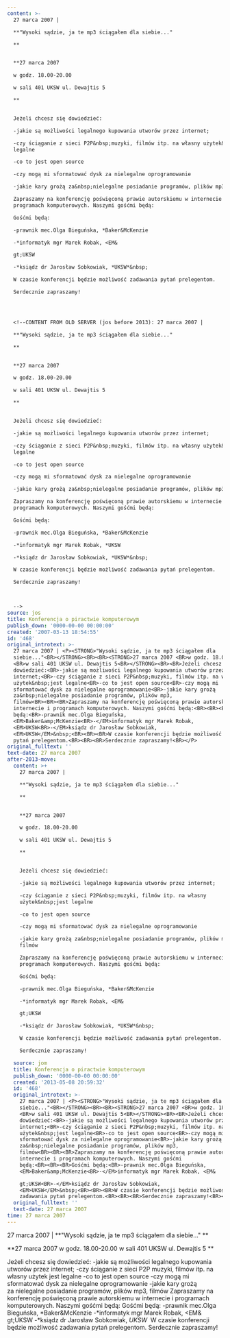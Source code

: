 ```yaml
---
content: >-
  27 marca 2007 | 

  **"Wysoki sądzie, ja te mp3 ściągałem dla siebie..."

  **


  **27 marca 2007 

  w godz. 18.00-20.00 

  w sali 401 UKSW ul. Dewajtis 5

  **


  Jeżeli chcesz się dowiedzieć:

  -jakie są możliwości legalnego kupowania utworów przez internet;

  -czy ściąganie z sieci P2P&nbsp;muzyki, filmów itp. na własny użytek&nbsp;jest
  legalne

  -co to jest open source

  -czy mogą mi sformatować dysk za nielegalne oprogramowanie

  -jakie kary grożą za&nbsp;nielegalne posiadanie programów, plików mp3, filmów

  Zapraszamy na konferencję poświęconą prawie autorskiemu w internecie i
  programach komputerowych. Naszymi gośćmi będą:

  Gośćmi będą:

  -prawnik mec.Olga Bieguńska, *Baker&McKenzie

  -*informatyk mgr Marek Robak, <EM&

  gt;UKSW

  -*ksiądz dr Jarosław Sobkowiak, *UKSW*&nbsp;

  W czasie konferencji będzie możliwość zadawania pytań prelegentom.

  Serdecznie zapraszamy!




  <!--CONTENT FROM OLD SERVER (jos before 2013): 27 marca 2007 | 

  **"Wysoki sądzie, ja te mp3 ściągałem dla siebie..."

  **


  **27 marca 2007 

  w godz. 18.00-20.00 

  w sali 401 UKSW ul. Dewajtis 5

  **


  Jeżeli chcesz się dowiedzieć:

  -jakie są możliwości legalnego kupowania utworów przez internet;

  -czy ściąganie z sieci P2P&nbsp;muzyki, filmów itp. na własny użytek&nbsp;jest
  legalne

  -co to jest open source

  -czy mogą mi sformatować dysk za nielegalne oprogramowanie

  -jakie kary grożą za&nbsp;nielegalne posiadanie programów, plików mp3, filmów

  Zapraszamy na konferencję poświęconą prawie autorskiemu w internecie i
  programach komputerowych. Naszymi gośćmi będą:

  Gośćmi będą:

  -prawnik mec.Olga Bieguńska, *Baker&McKenzie

  -*informatyk mgr Marek Robak, *UKSW

  -*ksiądz dr Jarosław Sobkowiak, *UKSW*&nbsp;

  W czasie konferencji będzie możliwość zadawania pytań prelegentom.

  Serdecznie zapraszamy!



  -->
source: jos
title: Konferencja o piractwie komputerowym
publish_down: '0000-00-00 00:00:00'
created: '2007-03-13 18:54:55'
id: '468'
original_introtext: >-
  27 marca 2007 | <P><STRONG>"Wysoki sądzie, ja te mp3 ściągałem dla
  siebie..."<BR></STRONG><BR><BR><STRONG>27 marca 2007 <BR>w godz. 18.00-20.00
  <BR>w sali 401 UKSW ul. Dewajtis 5<BR></STRONG><BR><BR>Jeżeli chcesz się
  dowiedzieć:<BR>-jakie są możliwości legalnego kupowania utworów przez
  internet;<BR>-czy ściąganie z sieci P2P&nbsp;muzyki, filmów itp. na własny
  użytek&nbsp;jest legalne<BR>-co to jest open source<BR>-czy mogą mi
  sformatować dysk za nielegalne oprogramowanie<BR>-jakie kary grożą
  za&nbsp;nielegalne posiadanie programów, plików mp3,
  filmów<BR><BR><BR>Zapraszamy na konferencję poświęconą prawie autorskiemu w
  internecie i programach komputerowych. Naszymi gośćmi będą:<BR><BR><BR>Gośćmi
  będą:<BR>-prawnik mec.Olga Bieguńska,
  <EM>Baker&amp;McKenzie<BR>-</EM>informatyk mgr Marek Robak,
  <EM>UKSW<BR>-</EM>ksiądz dr Jarosław Sobkowiak,
  <EM>UKSW</EM>&nbsp;<BR><BR><BR>W czasie konferencji będzie możliwość zadawania
  pytań prelegentom.<BR><BR><BR>Serdecznie zapraszamy!<BR></P>
original_fulltext: ''
text-date: 27 marca 2007
after-2013-move:
  content: >+
    27 marca 2007 | 

    **"Wysoki sądzie, ja te mp3 ściągałem dla siebie..."

    **


    **27 marca 2007 

    w godz. 18.00-20.00 

    w sali 401 UKSW ul. Dewajtis 5

    **


    Jeżeli chcesz się dowiedzieć:

    -jakie są możliwości legalnego kupowania utworów przez internet;

    -czy ściąganie z sieci P2P&nbsp;muzyki, filmów itp. na własny
    użytek&nbsp;jest legalne

    -co to jest open source

    -czy mogą mi sformatować dysk za nielegalne oprogramowanie

    -jakie kary grożą za&nbsp;nielegalne posiadanie programów, plików mp3,
    filmów

    Zapraszamy na konferencję poświęconą prawie autorskiemu w internecie i
    programach komputerowych. Naszymi gośćmi będą:

    Gośćmi będą:

    -prawnik mec.Olga Bieguńska, *Baker&McKenzie

    -*informatyk mgr Marek Robak, <EM&

    gt;UKSW

    -*ksiądz dr Jarosław Sobkowiak, *UKSW*&nbsp;

    W czasie konferencji będzie możliwość zadawania pytań prelegentom.

    Serdecznie zapraszamy!

  source: jom
  title: Konferencja o piractwie komputerowym
  publish_down: '0000-00-00 00:00:00'
  created: '2013-05-08 20:59:32'
  id: '468'
  original_introtext: >-
    27 marca 2007 | <P><STRONG>"Wysoki sądzie, ja te mp3 ściągałem dla
    siebie..."<BR></STRONG><BR><BR><STRONG>27 marca 2007 <BR>w godz. 18.00-20.00
    <BR>w sali 401 UKSW ul. Dewajtis 5<BR></STRONG><BR><BR>Jeżeli chcesz się
    dowiedzieć:<BR>-jakie są możliwości legalnego kupowania utworów przez
    internet;<BR>-czy ściąganie z sieci P2P&nbsp;muzyki, filmów itp. na własny
    użytek&nbsp;jest legalne<BR>-co to jest open source<BR>-czy mogą mi
    sformatować dysk za nielegalne oprogramowanie<BR>-jakie kary grożą
    za&nbsp;nielegalne posiadanie programów, plików mp3,
    filmów<BR><BR><BR>Zapraszamy na konferencję poświęconą prawie autorskiemu w
    internecie i programach komputerowych. Naszymi gośćmi
    będą:<BR><BR><BR>Gośćmi będą:<BR>-prawnik mec.Olga Bieguńska,
    <EM>Baker&amp;McKenzie<BR>-</EM>informatyk mgr Marek Robak, <EM&

    gt;UKSW<BR>-</EM>ksiądz dr Jarosław Sobkowiak,
    <EM>UKSW</EM>&nbsp;<BR><BR><BR>W czasie konferencji będzie możliwość
    zadawania pytań prelegentom.<BR><BR><BR>Serdecznie zapraszamy!<BR></P>
  original_fulltext: ''
  text-date: 27 marca 2007
time: 27 marca 2007
---
```

27 marca 2007 | 
**"Wysoki sądzie, ja te mp3 ściągałem dla siebie..."
**

**27 marca 2007 
w godz. 18.00-20.00 
w sali 401 UKSW ul. Dewajtis 5
**

Jeżeli chcesz się dowiedzieć:
-jakie są możliwości legalnego kupowania utworów przez internet;
-czy ściąganie z sieci P2P&nbsp;muzyki, filmów itp. na własny użytek&nbsp;jest legalne
-co to jest open source
-czy mogą mi sformatować dysk za nielegalne oprogramowanie
-jakie kary grożą za&nbsp;nielegalne posiadanie programów, plików mp3, filmów
Zapraszamy na konferencję poświęconą prawie autorskiemu w internecie i programach komputerowych. Naszymi gośćmi będą:
Gośćmi będą:
-prawnik mec.Olga Bieguńska, *Baker&McKenzie
-*informatyk mgr Marek Robak, <EM&
gt;UKSW
-*ksiądz dr Jarosław Sobkowiak, *UKSW*&nbsp;
W czasie konferencji będzie możliwość zadawania pytań prelegentom.
Serdecznie zapraszamy!



<!--CONTENT FROM OLD SERVER (jos before 2013): 27 marca 2007 | 
**"Wysoki sądzie, ja te mp3 ściągałem dla siebie..."
**

**27 marca 2007 
w godz. 18.00-20.00 
w sali 401 UKSW ul. Dewajtis 5
**

Jeżeli chcesz się dowiedzieć:
-jakie są możliwości legalnego kupowania utworów przez internet;
-czy ściąganie z sieci P2P&nbsp;muzyki, filmów itp. na własny użytek&nbsp;jest legalne
-co to jest open source
-czy mogą mi sformatować dysk za nielegalne oprogramowanie
-jakie kary grożą za&nbsp;nielegalne posiadanie programów, plików mp3, filmów
Zapraszamy na konferencję poświęconą prawie autorskiemu w internecie i programach komputerowych. Naszymi gośćmi będą:
Gośćmi będą:
-prawnik mec.Olga Bieguńska, *Baker&McKenzie
-*informatyk mgr Marek Robak, *UKSW
-*ksiądz dr Jarosław Sobkowiak, *UKSW*&nbsp;
W czasie konferencji będzie możliwość zadawania pytań prelegentom.
Serdecznie zapraszamy!


-->

<!--{{json:{"created_date":"2007-03-13 18:54:55","publish_down":"0000-00-00 00:00:00","id":"468"}}}-->